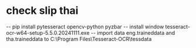 # check slip thai
-- pip install pytesseract opencv-python pyzbar
-- install window tesseract-ocr-w64-setup-5.5.0.20241111.exe
-- import data eng.traineddata and tha.traineddata to C:\Program Files\Tesseract-OCR\tessdata
